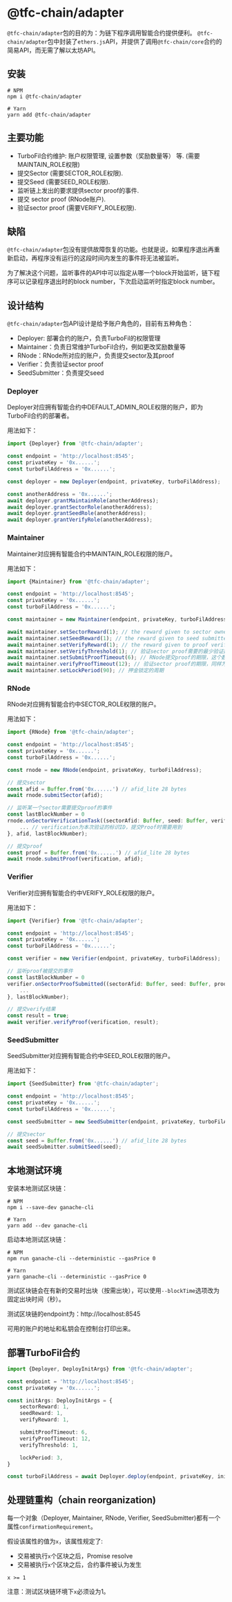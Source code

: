 # @tfc-chain/adapter

`@tfc-chain/adapter`包的目的为：为链下程序调用智能合约提供便利。
`@tfc-chain/adapter`包中封装了`ethers.js`API，并提供了调用`@tfc-chain/core`合约的简易API，而无需了解以太坊API。

## 安装

```
# NPM
npm i @tfc-chain/adapter

# Yarn
yarn add @tfc-chain/adapter
```

## 主要功能

- TurboFil合约维护: 账户权限管理, 设置参数（奖励数量等） 等. (需要MAINTAIN_ROLE权限)
- 提交Sector (需要SECTOR_ROLE权限).
- 提交Seed (需要SEED_ROLE权限).
- 监听链上发出的要求提供sector proof的事件.
- 提交 sector proof (RNode账户).
- 验证sector proof (需要VERIFY_ROLE权限).

## 缺陷

`@tfc-chain/adapter`包没有提供故障恢复的功能。也就是说，如果程序退出再重新启动，再程序没有运行的这段时间内发生的事件将无法被监听。

为了解决这个问题，监听事件的API中可以指定从哪一个block开始监听，链下程序可以记录程序退出时的block number，下次启动监听时指定block number。

## 设计结构

`@tfc-chain/adapter`包API设计是给予账户角色的，目前有五种角色：
- Deployer: 部署合约的账户，负责TurboFil的权限管理
- Maintainer：负责日常维护TurboFil合约，例如更改奖励数量等
- RNode：RNode所对应的账户，负责提交sector及其proof
- Verifier：负责验证sector proof
- SeedSubmitter：负责提交seed

### Deployer

Deployer对应拥有智能合约中DEFAULT_ADMIN_ROLE权限的账户，即为TurboFil合约的部署者。

用法如下：

```typescript
import {Deployer} from '@tfc-chain/adapter';

const endpoint = 'http://localhost:8545';
const privateKey = '0x......';
const turboFilAddress = '0x......';

const deployer = new Deployer(endpoint, privateKey, turboFilAddress);

const anotherAddress = '0x......';
await deployer.grantMaintainRole(anotherAddress);
await deployer.grantSectorRole(anotherAddress);
await deployer.grantSeedRole(anotherAddress);
await deployer.grantVerifyRole(anotherAddress);
```

### Maintainer

Maintainer对应拥有智能合约中MAINTAIN_ROLE权限的账户。

用法如下：

```typescript
import {Maintainer} from '@tfc-chain/adapter';

const endpoint = 'http://localhost:8545';
const privateKey = '0x......';
const turboFilAddress = '0x......';

const maintainer = new Maintainer(endpoint, privateKey, turboFilAddress);

await maintainer.setSectorReward(1); // the reward given to sector owner after each verification passes.
await maintainer.setSeedReward(1); // the reward given to seed submitter after each verification passes.
await maintainer.setVerifyReward(1); // the reward given to proof verifier after each verification passes.
await maintainer.setVerifyThreshold(1); // 验证sector proof需要的最少验证数
await maintainer.setSubmitProofTimeout(6); // RNode提交proof的期限，这个数字为block数量，意为再seed提交后x个block之内RNode必须提交proof
await maintainer.verifyProofTimeout(12); // 验证sector proof的期限，同样为proof提交后block的数量
await maintainer.setLockPeriod(90); // 押金锁定的周期
```

### RNode

RNode对应拥有智能合约中SECTOR_ROLE权限的账户。

用法如下：

```typescript
import {RNode} from '@tfc-chain/adapter';

const endpoint = 'http://localhost:8545';
const privateKey = '0x......';
const turboFilAddress = '0x......';

const rnode = new RNode(endpoint, privateKey, turboFilAddress);

// 提交sector
const afid = Buffer.from('0x......') // afid_lite 28 bytes
await rnode.submitSector(afid);

// 监听某一个sector需要提交proof的事件
const lastBlockNumber = 0
rnode.onSectorVerificationTask((sectorAfid: Buffer, seed: Buffer, verification: string)=> {
    ... // verification为本次验证的标识ID，提交Proof时需要用到
}, afid, lastBlockNumber);

// 提交proof
const proof = Buffer.from('0x......') // afid_lite 28 bytes
await rnode.submitProof(verification, afid);
```

### Verifier

Verifier对应拥有智能合约中VERIFY_ROLE权限的账户。

用法如下：

```typescript
import {Verifier} from '@tfc-chain/adapter';

const endpoint = 'http://localhost:8545';
const privateKey = '0x......';
const turboFilAddress = '0x......';

const verifier = new Verifier(endpoint, privateKey, turboFilAddress);

// 监听proof被提交的事件
const lastBlockNumber = 0
verifier.onSectorProofSubmitted((sectorAfid: Buffer, seed: Buffer, proof: Buffer, verification: string)=> {
    ...
}, lastBlockNumber);

// 提交verify结果
const result = true;
await verifier.verifyProof(verification, result);
```
### SeedSubmitter

SeedSubmitter对应拥有智能合约中SEED_ROLE权限的账户。

用法如下：

```typescript
import {SeedSubmitter} from '@tfc-chain/adapter';

const endpoint = 'http://localhost:8545';
const privateKey = '0x......';
const turboFilAddress = '0x......';

const seedSubmitter = new SeedSubmitter(endpoint, privateKey, turboFilAddress);

// 提交sector
const seed = Buffer.from('0x......') // afid_lite 28 bytes
await seedSubmitter.submitSeed(seed);
```

## 本地测试环境

安装本地测试区块链：
```
# NPM
npm i --save-dev ganache-cli

# Yarn
yarn add --dev ganache-cli
```

启动本地测试区块链：
```
# NPM
npm run ganache-cli --deterministic --gasPrice 0

# Yarn
yarn ganache-cli --deterministic --gasPrice 0
```
测试区块链会在有新的交易时出块（按需出块），可以使用`--blockTime`选项改为固定出块时间（秒）。

测试区块链的endpoint为：http://localhost:8545

可用的账户的地址和私钥会在控制台打印出来。

## 部署TurboFil合约

```typescript
import {Deployer, DeployInitArgs} from '@tfc-chain/adapter';

const endpoint = 'http://localhost:8545';
const privateKey = '0x......';

const initArgs: DeployInitArgs = {
    sectorReward: 1,
    seedReward: 1,
    verifyReward: 1,

    submitProofTimeout: 6,
    verifyProofTimeout: 12,
    verifyThreshold: 1,

    lockPeriod: 3,
}

const turboFilAddress = await Deployer.deploy(endpoint, privateKey, initArgs);
```

## 处理链重构（chain reorganization)

每一个对象（Deployer, Maintainer, RNode, Verifier, SeedSubmitter)都有一个属性`confirmationRequirement`。

假设该属性的值为`x`，该属性规定了:
- 交易被执行`x`个区块之后，Promise resolve
- 交易被执行`x`个区块之后，合约事件被认为发生

`x >= 1`

注意：测试区块链环境下`x`必须设为1。